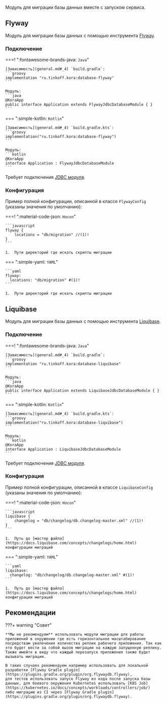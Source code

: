 Модуль для миграции базы данных вместе с запуском сервиса.

## Flyway

Модуль для миграции базы данных с помощью инструмента [Flyway](https://documentation.red-gate.com/fd).

### Подключение

===! ":fontawesome-brands-java: `Java`"

    [Зависимость](general.md#_4) `build.gradle`:
    ```groovy
    implementation "ru.tinkoff.kora:database-flyway"
    ```

    Модуль:
    ```java
    @KoraApp
    public interface Application extends FlywayJdbcDatabaseModule { }
    ```

=== ":simple-kotlin: `Kotlin`"

    [Зависимость](general.md#_4) `build.gradle.kts`:
    ```groovy
    implementation("ru.tinkoff.kora:database-flyway")
    ```

    Модуль:
    ```kotlin
    @KoraApp
    interface Application : FlywayJdbcDatabaseModule
    ```

Требует подключения [JDBC модуля](database-jdbc.md).

### Конфигурация

Пример полной конфигурации, описанной в классе `FlywayConfig` (указаны значения по умолчанию):

===! ":material-code-json: `Hocon`"

    ```javascript
    flyway {
        locations = "db/migration" //(1)!
    }
    ```

    1.  Пути директорий где искать скрипты миграции

=== ":simple-yaml: `YAML`"

    ```yaml
    flyway:
      locations: "db/migration" #(1)!
    ```

    1.  Пути директорий где искать скрипты миграции

## Liquibase

Модуль для миграции базы данных с помощью инструмента [Liquibase](https://www.liquibase.com/supported-databases).

### Подключение

===! ":fontawesome-brands-java: `Java`"

    [Зависимость](general.md#_4) `build.gradle`:
    ```groovy
    implementation "ru.tinkoff.kora:database-liquibase"
    ```

    Модуль:
    ```java
    @KoraApp
    public interface Application extends LiquibaseJdbcDatabaseModule { }
    ```

=== ":simple-kotlin: `Kotlin`"

    [Зависимость](general.md#_4) `build.gradle.kts`:
    ```groovy
    implementation("ru.tinkoff.kora:database-liquibase")
    ```

    Модуль:
    ```kotlin
    @KoraApp
    interface Application : LiquibaseJdbcDatabaseModule
    ```

Требует подключения [JDBC модуля](database-jdbc.md).

### Конфигурация

Пример полной конфигурации, описанной в классе `LiquibaseConfig` (указаны значения по умолчанию):

===! ":material-code-json: `Hocon`"

    ```javascript
    liquibase {
        changelog = "db/changelog/db.changelog-master.xml" //(1)!
    }
    ```

    1.  Путь до [мастер файла](https://docs.liquibase.com/concepts/changelogs/home.html) конфигурации миграций

=== ":simple-yaml: `YAML`"

    ```yaml
    liquibase:
      changelog: "db/changelog/db.changelog-master.xml" #(1)!
    ```

    1.  Путь до [мастер файла](https://docs.liquibase.com/concepts/changelogs/home.html) конфигурации миграций

## Рекомендации

???+ warning "Совет"

    **Мы не рекомендуем** использовать модули миграции для работы приложений в окружении где есть горизонтальное масштабирование 
    посредствам увелечения количества реплик рабочего приложения. Так как это будет вести за собой вызов миграции на каждую запущенную реплику.
    Также имейте в виду что каждый перезапуск приложения также будет вызывать миграции.

    В таких случаях рекомендуем например использовать для локальной разработки [Flyway Gradle plugin](https://plugins.gradle.org/plugin/org.flywaydb.flyway),
    для тестов использовать запуск Flyway из кода после запуска базы данных, для боевого окружения Kubernetes использовать [K8S Job](https://kubernetes.io/docs/concepts/workloads/controllers/job/)
    либо миграцию из CI через [Flyway Gradle plugin](https://plugins.gradle.org/plugin/org.flywaydb.flyway).
